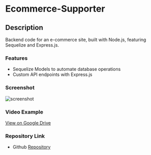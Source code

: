 # Ecommerce-Supporter

## Description
Backend code for an e-commerce site, built with Node.js, featuring Sequelize and Express.js.

### Features
* Sequelize Models to automate database operations
* Custom API endpoints with Express.js

### Screenshot

![screenshot](./assets/Screenshot%202023-12-09%20at%203.15.48 PM.png)

### Video Example

[View on Google Drive](https://drive.google.com/file/d/14baRnB8HFAkfW86dKOOm1OBXjD74ICZG/view)

### Repository Link

* Github [Repository](https://github.com/micahives/Ecommerce-Supporter)
